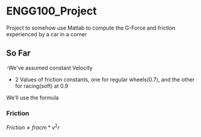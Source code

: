 # ENGG100_Project
Project to somehow use Matlab to compute the G-Force and friction experienced by a car in a corner

## So Far
-We've assumed constant Velocity

- 2 Values of friction constants, one for regular wheels(0.7), and the other for racing(soft) at 0.9

We'll use the formula
### Friction
$Friction \ne frac{m*v^2}{r}$
